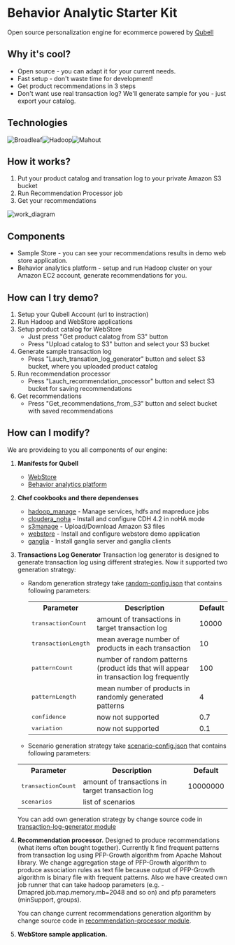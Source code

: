 Behavior Analytic Starter Kit
=============================
Open source personalization engine for ecommerce powered by [Qubell](http://qubell.com/)

Why it's cool?
-------------
- Open source - you can adapt it for your current needs.
- Fast setup - don't waste time for development!
- Get product recommendations in 3 steps
- Don't want use real transaction log? We'll generate sample for you - just export your catalog.

Technologies
------------
![Broadleaf][Broadleaf_logo]![Hadoop][Hadoop_logo]![Mahout][Mahout_logo]

How it works?
-------------
1. Put your product catalog and transation log to your private Amazon S3 bucket
2. Run Recommendation Processor job
3. Get your recommendations

![work_diagram][work_diagram]

Components
----------
- Sample Store - you can see your recommendations results in demo web store application.
- Behavior analytics platform - setup and run Hadoop cluster on your Amazon EC2 account, generate recommendations for you.

How can I try demo?
-------------------
1. Setup your Qubell Account (url to instraction)
2. Run Hadoop and WebStore applications
3. Setup product catalog for WebStore
    - Just press "Get product calatog from S3" button
    - Press "Upload catalog to S3" button and select your S3 bucket
4. Generate sample transaction log
    - Press "Lauch_transation_log_generator" button and select S3 bucket, where you uploaded product catalog
5. Run recommendation processor
    - Press "Lauch_recommendation_processor" button and select S3 bucket for saving recommendations
6. Get recommendations
    - Press "Get_recommendations_from_S3" button and select bucket with saved recommendations
    

How can I modify?
-----------------
We are provideing to you all components of our engine:

1. **Manifests for Qubell**
    - [WebStore][webstore_manifest]
    - [Behavior analytics platform]
2. **Chef cookbooks and there dependenses**
    - [hadoop_manage] - Manage services, hdfs and mapreduce jobs
    - [cloudera_noha] - Install and configure CDH 4.2 in noHA mode
    - [s3manage] - Upload/Download Amazon S3 files
    - [webstore][webstore_cookbook] - Install and configure webstore demo application
    - [ganglia] - Install ganglia server and ganglia clients
3. **Transactions Log Generator**
    Transaction log generator is designed to generate transaction log using different strategies. Now it supported two generation strategy:
    - Random generation strategy take [random-config.json] that contains following parameters:
        <table>
            <tr>
                <th>Parameter</th>
                <th>Description</th>
                <th>Default</th>
            </tr>
            <tr>
                <td><tt>transactionCount</tt></td>
                <td>amount of transactions in target transaction log</td>
                <td>10000</td>
            </tr> 
            <tr>
                <td><tt>transactionLength</tt></td>
                <td>mean average number of products in each transaction</td>
                <td>10</td>
            </tr>
            <tr>
                <td><tt>patternCount</tt></td>
                <td>number of random patterns (product ids that will appear in transaction log frequently</td>
                <td>100</td>
            </tr>
            <tr>
                <td><tt>patternLength</tt></td>
                <td>mean number of products in randomly generated patterns</td>
                <td>4</td>
            </tr>
            <tr>
                <td><tt>confidence</tt></td>
                <td>now not supported</td>
                <td>0.7</td>
            </tr>
            <tr>
                <td><tt>variation</tt></td>
                <td>now not supported</td>
                <td>0.1</td>
            </tr>
        </table>
    - Scenario generation strategy take [scenario-config.json] that contains following parameters:
    <table>
            <tr>
                <th>Parameter</th>
                <th>Description</th>
                <th>Default</th>
            </tr>
            <tr>
                <td><tt>transactionCount</tt></td>
                <td>amount of transactions in target transaction log</td>
                <td>10000000</td>
            </tr> 
            <tr>
                <td><tt>scenarios</tt></td>
                <td>list of scenarios</td>
                <td></td>
            </tr>
    </table>

    You can add own generation strategy by change source code in [transaction-log-generator module]

4. **Recommendation processor.** Designed to produce recommendations (what items often bought together). Currently It find frequent patterns from transaction log using PFP-Growth algorithm from Apache Mahout library. We change aggregation stage of PFP-Growth algorithm to produce association rules as text file because output of PFP-Growth algorithm is binary file with frequent patterns.
Also we have created own job runner that can take hadoop parameters (e.g. -Dmapred.job.map.memory.mb=2048 and so on) and pfp parameters (minSupport, groups).

    You can change current recommendations generation algorithm by change source code in [recommendation-processor module].
5. **WebStore sample application.**

    
[broadleaf_logo]: https://raw.github.com/griddynamics/Behavior-Analytic-Starter-Kit/master/docs/images/broadleaf_logo.png "Broadleaf Framework"
[Hadoop_logo]: https://raw.github.com/griddynamics/Behavior-Analytic-Starter-Kit/master/docs/images/hadoop_logo.jpg "Apache Hadoop"
[Mahout_logo]: https://raw.github.com/griddynamics/Behavior-Analytic-Starter-Kit/master/docs/images/mahout_logo.png "Apache Mahout"

[work_diagram]: https://raw.github.com/griddynamics/Behavior-Analytic-Starter-Kit/master/docs/images/how_it_work.png "That how it works"

[webstore_manifest]: https://github.com/griddynamics/Behavior-Analytic-Starter-Kit/blob/master/manifests/webstore.yaml
[Behavior analytics platform]: https://github.com/griddynamics/Behavior-Analytic-Starter-Kit/blob/master/manifests/behavior_analytics_platform.yaml

[hadoop_manage]: https://github.com/griddynamics/Behavior-Analytic-Starter-Kit/blob/master/cookbooks/hadoop_manage/README.md
[cloudera_noha]: https://github.com/griddynamics/Behavior-Analytic-Starter-Kit/blob/master/cookbooks/cloudera_noha/README.md
[s3manage]: https://github.com/griddynamics/Behavior-Analytic-Starter-Kit/blob/master/cookbooks/s3manage/README.md
[webstore_cookbook]: https://github.com/griddynamics/Behavior-Analytic-Starter-Kit/blob/master/cookbooks/webstore/README.md
[ganglia]: https://github.com/griddynamics/Behavior-Analytic-Starter-Kit/blob/master/cookbooks/ganglia/README.md

[random-config.json]: https://github.com/griddynamics/Behavior-Analytic-Starter-Kit/blob/master/maven_projects/dataset-generator/src/main/resources/random-config.json
[transaction-log-generator module]: https://github.com/griddynamics/Behavior-Analytic-Starter-Kit/tree/master/maven_projects/dataset-generator
[recommendation-processor module]: https://github.com/griddynamics/Behavior-Analytic-Starter-Kit/tree/master/maven_projects/recommendation-processor
[scenario-config.json]: https://github.com/griddynamics/Behavior-Analytic-Starter-Kit/blob/master/maven_projects/dataset-generator/src/main/resources/scenario-config.json

[product_catalog_source]: https://github.com/griddynamics/Behavior-Analytic-Starter-Kit/blob/master/maven_projects/dataset-generator/src/main/resources/product-catalog.json

